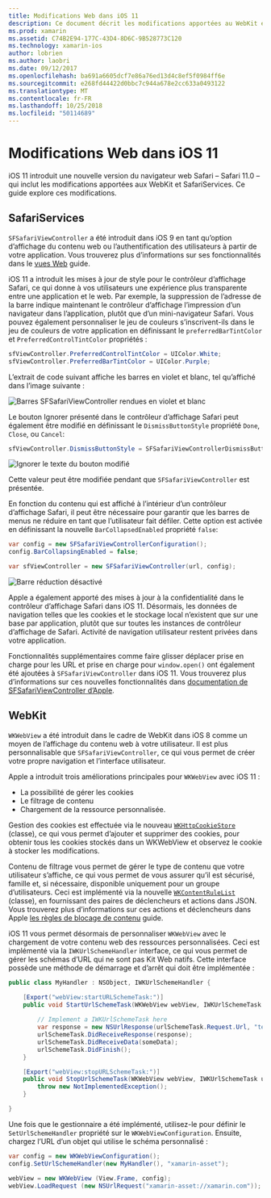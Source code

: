 ```yaml
---
title: Modifications Web dans iOS 11
description: Ce document décrit les modifications apportées au WebKit et l’infrastructure des Services de Safari dans iOS 11. Il décrit comment travailler avec du style des mises à jour dans SFSafariViewController et les nouvelles fonctionnalités dans WKWebView.
ms.prod: xamarin
ms.assetid: C74B2E94-177C-43D4-8D6C-9B528773C120
ms.technology: xamarin-ios
author: lobrien
ms.author: laobri
ms.date: 09/12/2017
ms.openlocfilehash: ba691a6605dcf7e86a76ed13d4c8ef5f0984ff6e
ms.sourcegitcommit: e268fd44422d0bbc7c944a678e2cc633a0493122
ms.translationtype: MT
ms.contentlocale: fr-FR
ms.lasthandoff: 10/25/2018
ms.locfileid: "50114689"
---
```

# <a name="web-changes-in-ios-11"></a>Modifications Web dans iOS 11

iOS 11 introduit une nouvelle version du navigateur web Safari – Safari 11.0 – qui inclut les modifications apportées aux WebKit et SafariServices. Ce guide explore ces modifications.

## <a name="safariservices"></a>SafariServices

`SFSafariViewController` a été introduit dans iOS 9 en tant qu’option d’affichage du contenu web ou l’authentification des utilisateurs à partir de votre application. Vous trouverez plus d’informations sur ses fonctionnalités dans le [vues Web](~/ios/user-interface/controls/uiwebview.md#safariviewcontroller) guide.

iOS 11 a introduit les mises à jour de style pour le contrôleur d’affichage Safari, ce qui donne à vos utilisateurs une expérience plus transparente entre une application et le web. Par exemple, la suppression de l’adresse de la barre indique maintenant le contrôleur d’affichage l’impression d’un navigateur dans l’application, plutôt que d’un mini-navigateur Safari. Vous pouvez également personnaliser le jeu de couleurs s’inscrivent-ils dans le jeu de couleurs de votre application en définissant le `preferredBarTintColor` et `PreferredControlTintColor` propriétés :

```csharp
sfViewController.PreferredControlTintColor = UIColor.White;
sfViewController.PreferredBarTintColor = UIColor.Purple;
```

L’extrait de code suivant affiche les barres en violet et blanc, tel qu’affiché dans l’image suivante :

![Barres SFSafariViewController rendues en violet et blanc](web-images/image1.png)

Le bouton Ignorer présenté dans le contrôleur d’affichage Safari peut également être modifié en définissant le `DismissButtonStyle` propriété `Done`, `Close`, ou `Cancel`:

```csharp
sfViewController.DismissButtonStyle = SFSafariViewControllerDismissButtonStyle.Close;
```

![Ignorer le texte du bouton modifié](web-images/image2.png)

Cette valeur peut être modifiée pendant que `SFSafariViewController` est présentée.


En fonction du contenu qui est affiché à l’intérieur d’un contrôleur d’affichage Safari, il peut être nécessaire pour garantir que les barres de menus ne réduire en tant que l’utilisateur fait défiler. Cette option est activée en définissant la nouvelle `BarCollapsedEnabled` propriété `false`:

```csharp
var config = new SFSafariViewControllerConfiguration();
config.BarCollapsingEnabled = false;

var sfViewController = new SFSafariViewController(url, config);
```

![Barre réduction désactivé](web-images/image3.png)

Apple a également apporté des mises à jour à la confidentialité dans le contrôleur d’affichage Safari dans iOS 11. Désormais, les données de navigation telles que les cookies et le stockage local n’existent que sur une base par application, plutôt que sur toutes les instances de contrôleur d’affichage de Safari. Activité de navigation utilisateur restent privées dans votre application.

Fonctionnalités supplémentaires comme faire glisser déplacer prise en charge pour les URL et prise en charge pour `window.open()` ont également été ajoutées à `SFSafariViewController` dans iOS 11. Vous trouverez plus d’informations sur ces nouvelles fonctionnalités dans [documentation de SFSafariViewController d’Apple](https://developer.apple.com/documentation/safariservices/sfsafariviewcontroller?changes=latest_minor).


## <a name="webkit"></a>WebKit

`WKWebView` a été introduit dans le cadre de WebKit dans iOS 8 comme un moyen de l’affichage du contenu web à votre utilisateur. Il est plus personnalisable que `SFSafariViewController`, ce qui vous permet de créer votre propre navigation et l’interface utilisateur.

Apple a introduit trois améliorations principales pour `WKWebView` avec iOS 11 : 

- La possibilité de gérer les cookies
- Le filtrage de contenu
- Chargement de la ressource personnalisée. 

Gestion des cookies est effectuée via le nouveau [ `WKHttpCookieStore` ](https://developer.apple.com/documentation/webkit/wkhttpcookiestore) (classe), ce qui vous permet d’ajouter et supprimer des cookies, pour obtenir tous les cookies stockés dans un WKWebView et observez le cookie à stocker les modifications.

Contenu de filtrage vous permet de gérer le type de contenu que votre utilisateur s’affiche, ce qui vous permet de vous assurer qu’il est sécurisé, famille et, si nécessaire, disponible uniquement pour un groupe d’utilisateurs. Ceci est implémenté via la nouvelle [ `WKContentRuleList` ](https://developer.apple.com/documentation/webkit/wkcontentrulelist) (classe), en fournissant des paires de déclencheurs et actions dans JSON. Vous trouverez plus d’informations sur ces actions et déclencheurs dans Apple [les règles de blocage de contenu](https://developer.apple.com/library/content/documentation/Extensions/Conceptual/ContentBlockingRules/Introduction/Introduction.html) guide.

iOS 11 vous permet désormais de personnaliser `WKWebView` avec le chargement de votre contenu web des ressources personnalisées. Ceci est implémenté via la `IWKUrlSchemeHandler` interface, ce qui vous permet de gérer les schémas d’URL qui ne sont pas Kit Web natifs. Cette interface possède une méthode de démarrage et d’arrêt qui doit être implémentée :

```csharp
public class MyHandler : NSObject, IWKUrlSchemeHandler {

    [Export("webView:startURLSchemeTask:")]
    public void StartUrlSchemeTask(WKWebView webView, IWKUrlSchemeTask urlSchemeTask){
        
        // Implement a IWKUrlSchemeTask here
        var response = new NSUrlResponse(urlSchemeTask.Request.Url, "text/html", ContentLength, null);
        urlSchemeTask.DidReceiveResponse(response);
        urlSchemeTask.DidReceiveData(someData);
        urlSchemeTask.DidFinish();
    }

    [Export("webView:stopURLSchemeTask:")]
    public void StopUrlSchemeTask(WKWebView webView, IWKUrlSchemeTask urlSchemeTask){
        throw new NotImplementedException();
    }

}
``` 

Une fois que le gestionnaire a été implémenté, utilisez-le pour définir le `SetUrlSchemeHandler` propriété sur le `WKWebViewConfiguration`. Ensuite, chargez l’URL d’un objet qui utilise le schéma personnalisé :

```csharp
var config = new WKWebViewConfiguration();
config.SetUrlSchemeHandler(new MyHandler(), "xamarin-asset");

webView = new WKWebView (View.Frame, config);
webView.LoadRequest (new NSUrlRequest("xamarin-asset://xamarin.com"));
```

